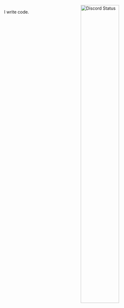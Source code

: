<a href="https://discord.com/users/669941035404886027" target="_blank">
	<img width="50%" align="right" alt="Discord Status" src="https://lanyard.cnrad.dev/api/669941035404886027?bg=1f1f1f&borderRadius=5px">
</a>

I write code.
